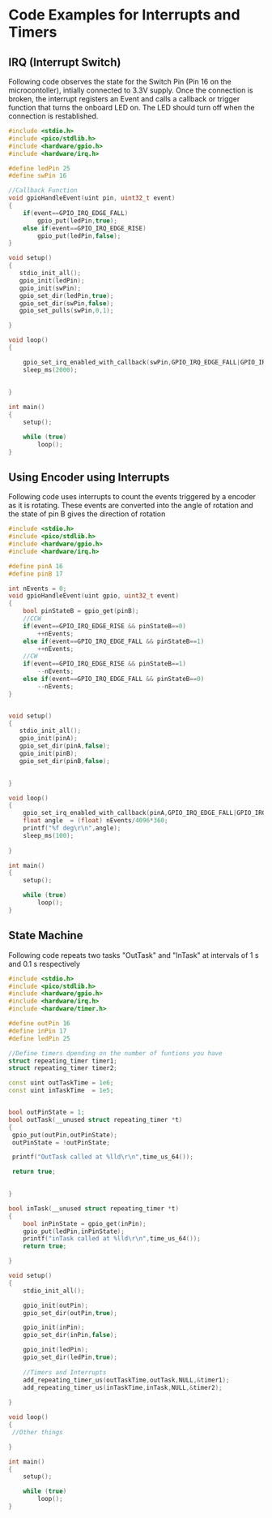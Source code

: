 # Code Examples for Interrupts and Timers
## IRQ (Interrupt Switch)
Following code observes the state for the Switch Pin (Pin 16 on the microcontoller), intially connected to 3.3V  supply. Once the connection is broken, the interrupt registers an Event and calls a callback or trigger function that turns the onboard LED on. The LED should turn off when the connection is restablished.
```c++
#include <stdio.h>
#include <pico/stdlib.h>
#include <hardware/gpio.h>
#include <hardware/irq.h>

#define ledPin 25
#define swPin 16

//Callback Function
void gpioHandleEvent(uint pin, uint32_t event)
{
    if(event==GPIO_IRQ_EDGE_FALL)
        gpio_put(ledPin,true);
    else if(event==GPIO_IRQ_EDGE_RISE)
        gpio_put(ledPin,false);
}

void setup()
{
   stdio_init_all();
   gpio_init(ledPin);
   gpio_init(swPin);
   gpio_set_dir(ledPin,true);
   gpio_set_dir(swPin,false);
   gpio_set_pulls(swPin,0,1);

}

void loop()
{

    gpio_set_irq_enabled_with_callback(swPin,GPIO_IRQ_EDGE_FALL|GPIO_IRQ_EDGE_RISE,1,gpioHandleEvent);
    sleep_ms(2000);
    
   
}

int main()
{
    setup();

    while (true)
        loop();
}
```
## Using Encoder using Interrupts
Following code uses interrupts to count the events triggered by a encoder as it is rotating. These events are converted into the angle of rotation and the state of pin B gives the direction of rotation
```c++
#include <stdio.h>
#include <pico/stdlib.h>
#include <hardware/gpio.h>
#include <hardware/irq.h>

#define pinA 16
#define pinB 17

int nEvents = 0;
void gpioHandleEvent(uint gpio, uint32_t event)
{
    bool pinStateB = gpio_get(pinB);
    //CCW
    if(event==GPIO_IRQ_EDGE_RISE && pinStateB==0)
        ++nEvents;
    else if(event==GPIO_IRQ_EDGE_FALL && pinStateB==1)
        ++nEvents;
    //CW
    if(event==GPIO_IRQ_EDGE_RISE && pinStateB==1)
        --nEvents;
    else if(event==GPIO_IRQ_EDGE_FALL && pinStateB==0)
        --nEvents;
}


void setup()
{
   stdio_init_all();
   gpio_init(pinA);
   gpio_set_dir(pinA,false);
   gpio_init(pinB);
   gpio_set_dir(pinB,false);

    
}

void loop()
{
    gpio_set_irq_enabled_with_callback(pinA,GPIO_IRQ_EDGE_FALL|GPIO_IRQ_EDGE_RISE,1,gpioHandleEvent);
    float angle  = (float) nEvents/4096*360;
    printf("%f deg\r\n",angle);
    sleep_ms(100);
    
}

int main()
{
    setup();

    while (true)
        loop();
}
```
## State Machine
Following code repeats two tasks "OutTask" and "InTask" at intervals of 1 s and 0.1 s respectively
```c++
#include <stdio.h>
#include <pico/stdlib.h>
#include <hardware/gpio.h>
#include <hardware/irq.h>
#include <hardware/timer.h>

#define outPin 16
#define inPin 17
#define ledPin 25

//Define timers dpending on the number of funtions you have
struct repeating_timer timer1;
struct repeating_timer timer2;

const uint outTaskTime = 1e6;
const uint inTaskTime  = 1e5;


bool outPinState = 1;
bool outTask(__unused struct repeating_timer *t) 
{
 gpio_put(outPin,outPinState);
 outPinState = !outPinState;

 printf("OutTask called at %lld\r\n",time_us_64());

 return true;

    
}

bool inTask(__unused struct repeating_timer *t) 
{
    bool inPinState = gpio_get(inPin);
    gpio_put(ledPin,inPinState);
    printf("inTask called at %lld\r\n",time_us_64());
    return true;

}

void setup()
{
    stdio_init_all();

    gpio_init(outPin);
    gpio_set_dir(outPin,true);

    gpio_init(inPin);
    gpio_set_dir(inPin,false);

    gpio_init(ledPin);
    gpio_set_dir(ledPin,true);
  
    //Timers and Interrupts
    add_repeating_timer_us(outTaskTime,outTask,NULL,&timer1);
    add_repeating_timer_us(inTaskTime,inTask,NULL,&timer2);
    
}

void loop()
{
 //Other things

}

int main()
{
    setup();

    while (true)
        loop();
}
```
